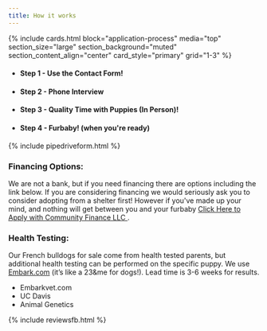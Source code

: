 ```yaml
---
title: How it works
---
```


{% include cards.html 
  block="application-process" 
  media="top" 
  section_size="large"
  section_background="muted"
  section_content_align="center"
  card_style="primary"
  grid="1-3"
%}
- #### Step 1 - Use the Contact Form!
- #### Step 2 - Phone Interview
- #### Step 3 - Quality Time with Puppies (In Person)!
- #### Step 4 - Furbaby! (when you're ready)

{% include pipedriveform.html %}
### Financing Options:
We are not a bank, but if you need financing there are options including the link below.
If you are considering financing we would seriously ask you to consider adopting from a shelter first!
However if you've made up your mind, and nothing will get between you and your furbaby [Click Here to Apply with Community Finance LLC ](https://communityfinancellc.com/apply/?source=ethicalfrenchie5216) . 

### Health Testing: 
Our French bulldogs for sale come from health tested parents, but additional health testing can be performed on the specific puppy. We use [Embark.com](https://embarkvet.com/) (it’s like a 23&me for dogs!).  Lead time is 3-6 weeks for results.

-	Embarkvet.com
-	UC Davis
-	Animal Genetics

{% include reviewsfb.html %} 

